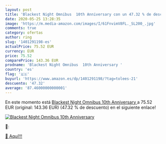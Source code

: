 ```yaml
---
layout: post
title: 'Blackest Night Omnibus  10th Anniversary con un 47.32 % de descuento'
date: 2020-05-25 13:28:35
image: 'https://m.media-amazon.com/images/I/61FnvimV8FL._SL200_.jpg'
comments: true
category: ofertas
author: ring
slug: '1401291198-es'
actualPrice: 75.52 EUR
currency: EUR
price: 75.52
comparePrice: 143.36 EUR
prodname: 'Blackest Night Omnibus  10th Anniversary '
country: 'es'
flag: '🇪🇸'
buyurl: 'https://www.amazon.es/dp/1401291198/?tag=tolees-21'
descuento: '47.32'
average: '87.46000000000001'
---
```


En este momento está [Blackest Night Omnibus  10th Anniversary ](https://www.amazon.es/dp/1401291198/?tag=tolees-21) a 75.52 EUR (original: 143.36 EUR) (47.32 %  de descuento) en el siguiente enlace!

[![Blackest Night Omnibus  10th Anniversary](https://m.media-amazon.com/images/I/61FnvimV8FL._SL200_.jpg)](https://www.amazon.es/dp/1401291198/?tag=tolees-21)

🔎:


[🛒 Aquí!!!](https://www.amazon.es/dp/1401291198/?tag=tolees-21)
